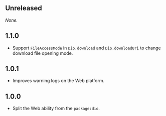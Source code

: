 ## Unreleased

*None.*

## 1.1.0

- Support `FileAccessMode` in `Dio.download` and `Dio.downloadUri` to change download file opening mode.

## 1.0.1

- Improves warning logs on the Web platform.

## 1.0.0

- Split the Web ability from the `package:dio`.
